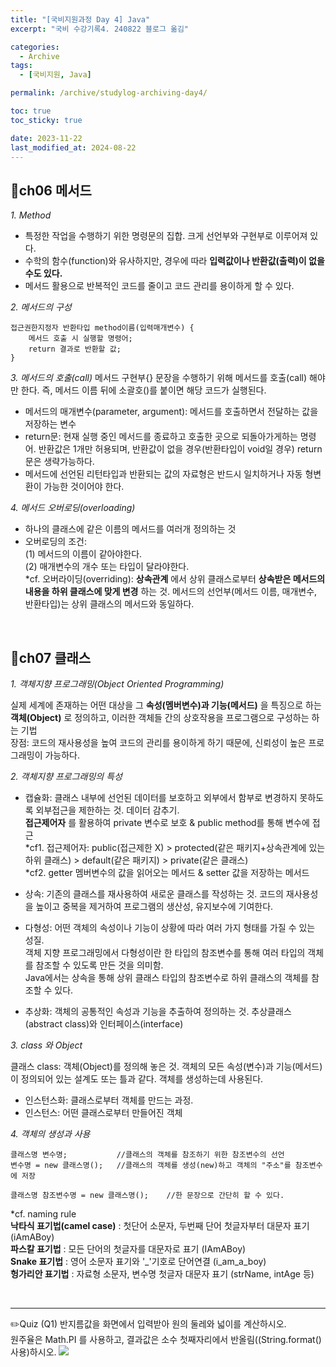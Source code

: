 ```yaml
---
title: "[국비지원과정 Day 4] Java"
excerpt: "국비 수강기록4. 240822 블로그 옮김"

categories:
  - Archive
tags:
  - [국비지원, Java]

permalink: /archive/studylog-archiving-day4/

toc: true
toc_sticky: true

date: 2023-11-22
last_modified_at: 2024-08-22
---
```


## 📕ch06 메서드
*1. Method*
- 특정한 작업을 수행하기 위한 명령문의 집합. 크게 선언부와 구현부로 이루어져 있다.
- 수학의 함수(function)와 유사하지만, 경우에 따라 __입력값이나 반환값(출력)이 없을 수도 있다.__
- 메서드 활용으로 반복적인 코드를 줄이고 코드 관리를 용이하게 할 수 있다.

*2. 메서드의 구성*
  ```
  접근권한지정자 반환타입 method이름(입력매개변수) {
      메서드 호출 시 실행할 명령어;
      return 결과로 반환할 값;
  }
  ```


*3. 메서드의 호출(call)* 
메서드 구현부{} 문장을 수행하기 위해 메서드를 호출(call) 해야만 한다. 
즉, 메서드 이름 뒤에 소괄호()를 붙이면 해당 코드가 실행된다.
- 메서드의 매개변수(parameter, argument): 메서드를 호출하면서 전달하는 값을 저장하는 변수
- return문: 현재 실행 중인 메서드를 종료하고 호출한 곳으로 되돌아가게하는 명령어. 반환값은 1개만 허용되며, 반환값이 없을 경우(반환타입이 void일 경우) return문은 생략가능하다.
- 메서드에 선언된 리턴타입과 반환되는 값의 자료형은 반드시 일치하거나 자동 형변환이 가능한 것이어야 한다.

*4. 메서드 오버로딩(overloading)*
- 하나의 클래스에 같은 이름의 메서드를 여러개 정의하는 것
- 오버로딩의 조건: <br/>
(1) 메서드의 이름이 같아야한다.<br/>
(2) 매개변수의 개수 또는 타입이 달라야한다.<br/>
\*cf. 오버라이딩(overriding): __상속관계__ 에서 상위 클래스로부터 __상속받은 메서드의 내용을 하위 클래스에 맞게 변경__ 하는 것. 메서드의 선언부(메서드 이름, 매개변수, 반환타입)는 상위 클래스의 메서드와  동일하다.

<br/>

## 📕ch07 클래스
*1. 객체지향 프로그래밍(Object Oriented Programming)*

실제 세계에 존재하는 어떤 대상을 그 __속성(멤버변수)과 기능(메서드)__ 을 특징으로 하는 __객체(Object)__ 로 정의하고, 이러한 객체들 간의 상호작용을 프로그램으로 구성하는 하는 기법<br/>
장점: 코드의 재사용성을 높여 코드의 관리를 용이하게 하기 때문에, 신뢰성이 높은 프로그래밍이 가능하다.

*2. 객체지향 프로그래밍의 특성*
- 캡슐화: 클래스 내부에 선언된 데이터를 보호하고 외부에서 함부로 변경하지 못하도록 외부접근을 제한하는 것. 데이터 감추기.<br/>
__접근제어자__ 를 활용하여 private 변수로 보호 & public method를 통해 변수에 접근<br/>
\*cf1. 접근제어자: public(접근제한 X) > protected(같은 패키지+상속관계에 있는 하위 클래스) > default(같은 패키지) > private(같은 클래스)<br/>
\*cf2. getter 멤버변수의 값을 읽어오는 메서드 & setter 값을 저장하는 메서드

- 상속: 기존의 클래스를 재사용하여 새로운 클래스를 작성하는 것. 코드의 재사용성을 높이고 중복을 제거하여 프로그램의 생산성, 유지보수에 기여한다.
- 다형성: 어떤 객체의 속성이나 기능이 상황에 따라 여러 가지 형태를 가질 수 있는 성질.<br/> 
객체 지향 프로그래밍에서 다형성이란 한 타입의 참조변수를 통해 여러 타입의 객체를 참조할 수 있도록 만든 것을 의미함.<br/>
Java에서는 상속을 통해 상위 클래스 타입의 참조변수로 하위 클래스의 객체를 참조할 수 있다.
- 추상화: 객체의 공통적인 속성과 기능을 추출하여 정의하는 것.
추상클래스(abstract class)와 인터페이스(interface)

*3. class 와 Object*

클래스 class: 객체(Object)를 정의해 놓은 것. 객체의 모든 속성(변수)과 기능(메서드)이 정의되어 있는 설계도 또는 틀과 같다. 객체를 생성하는데 사용된다.
- 인스턴스화: 클래스로부터 객체를 만드는 과정.
- 인스턴스: 어떤 클래스로부터 만들어진 객체

*4. 객체의 생성과 사용*
```
클래스명 변수명; 	        //클래스의 객체를 참조하기 위한 참조변수의 선언
변수명 = new 클래스명();	//클래스의 객체를 생성(new)하고 객체의 "주소"를 참조변수에 저장

클래스명 참조변수명 = new 클래스명();	//한 문장으로 간단히 할 수 있다.
```
\*cf. naming rule<br/>
**낙타식 표기법(camel case)** : 첫단어 소문자, 두번째 단어 첫글자부터 대문자 표기 (iAmABoy)<br/>
**파스칼 표기법** : 모든 단어의 첫글자를 대문자로 표기 (IAmABoy)<br/>
**Snake 표기법** : 영어 소문자 표기와 '\_'기호로 단어연결 (i\_am\_a\_boy)<br/>
**헝가리안 표기법** : 자료형 소문자, 변수명 첫글자 대문자 표기 (strName, intAge 등)

<br/>

---
✏️Quiz
(Q1) 반지름값을 화면에서 입력받아 원의 둘레와 넓이를 계산하시오.<br/>
원주율은 Math.PI 를 사용하고, 결과값은 소수 첫째자리에서 반올림((String.format() 사용)하시오.
![](https://velog.velcdn.com/images/92miindy/post/b872699f-f3bf-4899-b53e-1d6ecd63a16b/image.png)

